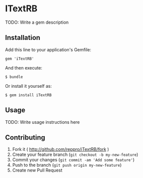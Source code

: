 # ITextRB

TODO: Write a gem description

## Installation

Add this line to your application's Gemfile:

    gem 'iTextRB'

And then execute:

    $ bundle

Or install it yourself as:

    $ gem install iTextRB

## Usage

TODO: Write usage instructions here

## Contributing

1. Fork it ( http://github.com/reppro/iTextRB/fork )
2. Create your feature branch (`git checkout -b my-new-feature`)
3. Commit your changes (`git commit -am 'Add some feature'`)
4. Push to the branch (`git push origin my-new-feature`)
5. Create new Pull Request

